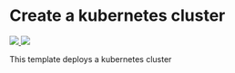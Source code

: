 # Create a kubernetes cluster

<a href="https://portal.azure.com/#create/Microsoft.Template/uri/https%3A%2F%2Fraw.githubusercontent.com%2FSeryioGonzalez%2Fazure-demos%2Fmaster%2F300-kubernetes-cluster-IaaS%2Fazuredeploy.json" target="_blank">
    <img src="http://azuredeploy.net/deploybutton.png"/>
</a>
<a href="http://armviz.io/#/?load=https%3A%2F%2Fraw.githubusercontent.com%2FSeryioGonzalez%2Fazure-demos%2Fmaster%2F300-kubernetes-cluster-IaaS%2Fazuredeploy.json" target="_blank">
    <img src="http://armviz.io/visualizebutton.png"/>
</a>

This template deploys a kubernetes cluster
